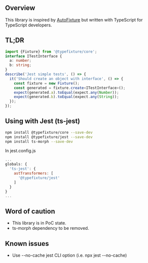 Overview
--------

This library is inspired by [AutoFixture](https://github.com/AutoFixture/AutoFixture) but written with TypeScript for TypeScript developers.

TL;DR
-----

```TypeScript
import {Fixture} from '@typefixture/core';
interface ITestInterface {
  a: number;
  b: string;
}
describe('Jest simple tests', () => {
  it('Should create an object with interface', () => {
    const fixture = new Fixture();
    const generated = fixture.create<ITestInterface>();
    expect(generated.a).toEqual(expect.any(Number));
    expect(generated.b).toEqual(expect.any(String));
  });
});

```

Using with Jest (ts-jest)
---------------------
```bash
npm install @typefixture/core --save-dev
npm install @typefixture/jest --save-dev
npm install ts-morph --save-dev
```

In jest.config.js
```JavaScript
...
globals: {
  'ts-jest': {
    astTransformers: [
      '@typefixture/jest'
    ]
  }
}
...
```

Word of caution
---------------
* This library is in PoC state.
* ts-morph dependency to be removed.

Known issues
------------
* Use --no-cache jest CLI option (i.e. npx jest --no-cache)

